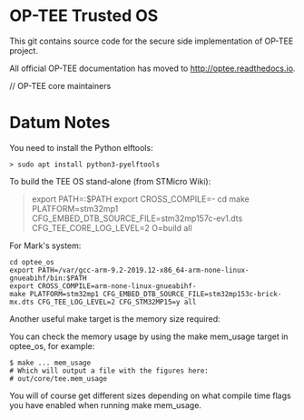 # OP-TEE Trusted OS
This git contains source code for the secure side implementation of OP-TEE
project.

All official OP-TEE documentation has moved to http://optee.readthedocs.io.

// OP-TEE core maintainers

# Datum Notes
You need to install the Python elftools:
```
> sudo apt install python3-pyelftools
```

To build the TEE OS stand-alone (from STMicro Wiki):
> export PATH=<path-to-toolchain>:$PATH
> export CROSS_COMPILE=<toolchain-prefix>-
> cd <optee-os>
> make PLATFORM=stm32mp1 \
           CFG_EMBED_DTB_SOURCE_FILE=stm32mp157c-ev1.dts \
           CFG_TEE_CORE_LOG_LEVEL=2 O=build all

For Mark's system:
```
cd optee_os
export PATH=/var/gcc-arm-9.2-2019.12-x86_64-arm-none-linux-gnueabihf/bin:$PATH
export CROSS_COMPILE=arm-none-linux-gnueabihf-
make PLATFORM=stm32mp1 CFG_EMBED_DTB_SOURCE_FILE=stm32mp153c-brick-mx.dts CFG_TEE_LOG_LEVEL=2 CFG_STM32MP15=y all
```

Another useful make target is the memory size required:

You can check the memory usage by using the make mem_usage target in optee_os, for example:
```
$ make ... mem_usage
# Which will output a file with the figures here:
# out/core/tee.mem_usage
```
You will of course get different sizes depending on what compile time flags you have enabled when running make mem_usage.



